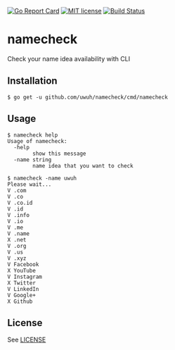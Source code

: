 [![Go Report Card](https://goreportcard.com/badge/github.com/uwuh/namecheck)](https://goreportcard.com/report/github.com/uwuh/namecheck)
[![MIT license](https://img.shields.io/badge/license-MIT-brightgreen.svg)](LICENSE)
[![Build Status](https://travis-ci.org/uwuh/namecheck.svg?branch=master)](https://travis-ci.org/uwuh/namecheck)

# namecheck
Check your name idea availability with CLI

## Installation
```
$ go get -u github.com/uwuh/namecheck/cmd/namecheck
```

## Usage
```
$ namecheck help
Usage of namecheck:
  -help
        show this message
  -name string
        name idea that you want to check

```
```
$ namecheck -name uwuh
Please wait...
V .com
V .co
V .co.id
V .id
V .info
V .io
V .me
V .name
X .net
V .org
V .us
V .xyz
V Facebook
X YouTube
V Instagram
X Twitter
V LinkedIn
V Google+
X Github

```

## License
See [LICENSE](LICENSE)